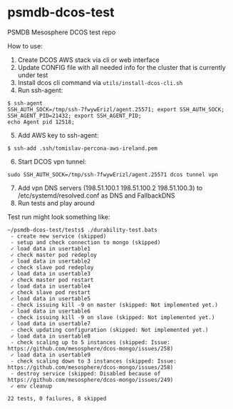 # psmdb-dcos-test
PSMDB Mesosphere DCOS test repo

How to use:
1. Create DCOS AWS stack via cli or web interface
2. Update CONFIG file with all needed info for the cluster that is currently under test
3. Install dcos cli command via `utils/install-dcos-cli.sh`
4. Run ssh-agent:
```
$ ssh-agent
SSH_AUTH_SOCK=/tmp/ssh-7fwywErizl/agent.25571; export SSH_AUTH_SOCK;
SSH_AGENT_PID=21432; export SSH_AGENT_PID;
echo Agent pid 12518;
```
5. Add AWS key to ssh-agent:
```
$ ssh-add .ssh/tomislav-percona-aws-ireland.pem
```
6. Start DCOS vpn tunnel:
```
sudo SSH_AUTH_SOCK=/tmp/ssh-7fwywErizl/agent.25571 dcos tunnel vpn
```
7. Add vpn DNS servers (198.51.100.1 198.51.100.2 198.51.100.3) to /etc/systemd/resolved.conf as DNS and FallbackDNS
8. Run tests and play around

Test run might look something like:
```
~/psmdb-dcos-test/tests$ ./durability-test.bats
 - create new service (skipped)
 - setup and check connection to mongo (skipped)
 ✓ load data in usertable1
 ✓ check master pod redeploy
 ✓ load data in usertable2
 ✓ check slave pod redeploy
 ✓ load data in usertable3
 ✓ check master pod restart
 ✓ load data in usertable4
 ✓ check slave pod restart
 ✓ load data in usertable5
 - check issuing kill -9 on master (skipped: Not implemented yet.)
 ✓ load data in usertable6
 - check issuing kill -9 on slave (skipped: Not implemented yet.)
 ✓ load data in usertable7
 - check updating configuration (skipped: Not implemented yet.)
 ✓ load data in usertable8
 - check scaling up to 5 instances (skipped: Issue: https://github.com/mesosphere/dcos-mongo/issues/258)
 ✓ load data in usertable9
 - check scaling down to 3 instances (skipped: Issue: https://github.com/mesosphere/dcos-mongo/issues/258)
 - destroy service (skipped: Disabled because of https://github.com/mesosphere/dcos-mongo/issues/249)
 ✓ env cleanup

22 tests, 0 failures, 8 skipped
```
